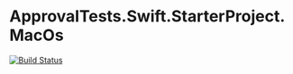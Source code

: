 # ApprovalTests.Swift.StarterProject.MacOs

[![Build Status](../../actions/workflows/build.yml/badge.svg)](../../actions/workflows/build.yml)
